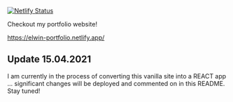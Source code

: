 [![Netlify Status](https://api.netlify.com/api/v1/badges/980d2e9e-e3a5-441b-84f9-e8d64c665c6f/deploy-status)](https://app.netlify.com/sites/elwin-portfolio/deploys)

Checkout my portfolio website!

https://elwin-portfolio.netlify.app/

## Update 15.04.2021

I am currently in the process of converting this vanilla site into a REACT app ... significant changes will be deployed and commented on in this README.  Stay tuned!
